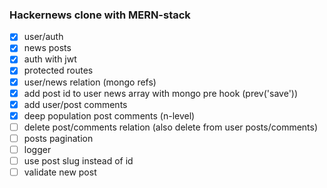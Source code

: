 ### Hackernews clone with MERN-stack

- [x] user/auth
- [x] news posts
- [x] auth with jwt
- [x] protected routes
- [x] user/news relation (mongo refs)
- [x] add post id to user news array with mongo pre hook (prev('save'))
- [x] add user/post comments
- [x] deep population post comments (n-level)
- [ ] delete post/comments relation (also delete from user posts/comments)
- [ ] posts pagination
- [ ] logger
- [ ] use post slug instead of id
- [ ] validate new post
